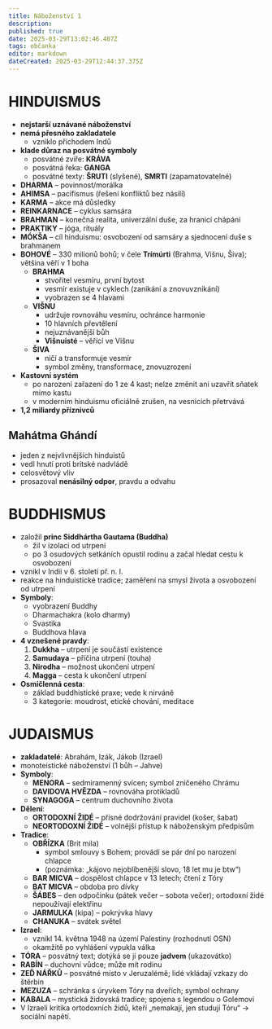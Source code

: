 ```yaml
---
title: Náboženství 1
description: 
published: true
date: 2025-03-29T13:02:46.407Z
tags: občanka
editor: markdown
dateCreated: 2025-03-29T12:44:37.375Z
---
```


# HINDUISMUS
- **nejstarší uznávané náboženství**
- **nemá přesného zakladatele**  
    - vzniklo příchodem Indů
- **klade důraz na posvátné symboly**  
    - posvátné zvíře: **KRÁVA**  
    - posvátná řeka: **GANGA**  
    - posvátné texty: **ŠRUTI** (slyšené), **SMRTI** (zapamatovatelné)
- **DHARMA** – povinnost/morálka
- **AHIMSA** – pacifismus (řešení konfliktů bez násilí)
- **KARMA** – akce má důsledky
- **REINKARNACE** – cyklus samsára
- **BRAHMAN** – konečná realita, univerzální duše, za hranicí chápání
- **PRAKTIKY** – jóga, rituály
- **MÓKŠA** – cíl hinduismu: osvobození od samsáry a sjednocení duše s brahmanem
- **BOHOVÉ** – 330 milionů bohů; v čele **Trímúrti** (Brahma, Višnu, Šiva); většina věří v 1 boha  
    - **BRAHMA**  
        - stvořitel vesmíru, první bytost  
        - vesmír existuje v cyklech (zanikání a znovuvznikání)  
        - vyobrazen se 4 hlavami  
    - **VIŠNU**  
        - udržuje rovnováhu vesmíru, ochránce harmonie  
        - 10 hlavních převtělení  
        - nejuznávanější bůh  
        - **Višnuisté** – věřící ve Višnu  
    - **ŠIVA**  
        - ničí a transformuje vesmír  
        - symbol změny, transformace, znovuzrození  
- **Kastovní systém**  
    - po narození zařazení do 1 ze 4 kast; nelze změnit ani uzavřít sňatek mimo kastu  
    - v moderním hinduismu oficiálně zrušen, na vesnicích přetrvává  
- **1,2 miliardy příznivců**

## Mahátma Ghándí
- jeden z nejvlivnějších hinduistů  
- vedl hnutí proti britské nadvládě  
- celosvětový vliv  
- prosazoval **nenásilný odpor**, pravdu a odvahu  

# BUDDHISMUS
- založil **princ Siddhártha Gautama (Buddha)**  
    - žil v izolaci od utrpení  
    - po 3 osudových setkáních opustil rodinu a začal hledat cestu k osvobození  
- vznikl v Indii v 6. století př. n. l.  
- reakce na hinduistické tradice; zaměření na smysl života a osvobození od utrpení  
- **Symboly**:  
    - vyobrazení Buddhy  
    - Dharmachakra (kolo dharmy)  
    - Svastika  
    - Buddhova hlava  
- **4 vznešené pravdy**:  
    1. **Dukkha** – utrpení je součástí existence  
    2. **Samudaya** – příčina utrpení (touha)  
    3. **Nirodha** – možnost ukončení utrpení  
    4. **Magga** – cesta k ukončení utrpení  
- **Osmičlenná cesta**:  
    - základ buddhistické praxe; vede k nirváně  
    - 3 kategorie: moudrost, etické chování, meditace  

# JUDAISMUS
- **zakladatelé**: Abrahám, Izák, Jákob (Izrael)  
- monoteistické náboženství (1 bůh – Jahve)  
- **Symboly**:  
    - **MENORA** – sedmiramenný svícen; symbol zničeného Chrámu  
    - **DAVIDOVA HVĚZDA** – rovnováha protikladů  
    - **SYNAGOGA** – centrum duchovního života  
- **Dělení**:  
    - **ORTODOXNÍ ŽIDÉ** – přísné dodržování pravidel (košer, šabat)  
    - **NEORTODOXNÍ ŽIDÉ** – volnější přístup k náboženským předpisům  
- **Tradice**:  
    - **OBŘÍZKA** (Brit mila)  
        - symbol smlouvy s Bohem; provádí se pár dní po narození chlapce  
        - (poznámka: „kájovo nejoblíbenější slovo, 18 let mu je btw“)  
    - **BAR MICVA** – dospělost chlapce v 13 letech; čtení z Tóry  
    - **BAT MICVA** – obdoba pro dívky  
    - **ŠÁBES** – den odpočinku (pátek večer – sobota večer); ortodoxní židé nepoužívají elektřinu  
    - **JARMULKA** (kipa) – pokrývka hlavy  
    - **CHANUKA** – svátek světel  
- **Izrael**:  
    - vznikl 14. května 1948 na území Palestiny (rozhodnutí OSN)  
    - okamžitě po vyhlášení vypukla válka  
- **TÓRA** – posvátný text; dotýká se jí pouze **jadvem** (ukazovátko)  
- **RABÍN** – duchovní vůdce; může mít rodinu  
- **ZEĎ NÁŘKŮ** – posvátné místo v Jeruzalémě; lidé vkládají vzkazy do štěrbin  
- **MEZUZA** – schránka s úryvkem Tóry na dveřích; symbol ochrany  
- **KABALA** – mystická židovská tradice; spojena s legendou o Golemovi  
- V Izraeli kritika ortodoxních židů, kteří „nemakají, jen studují Tóru“ → sociální napětí.  